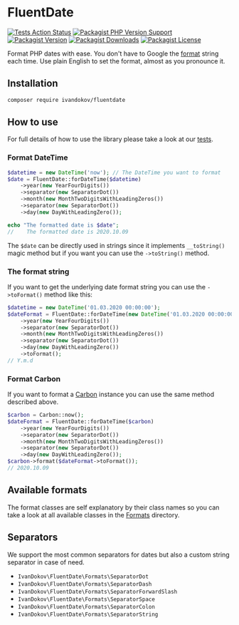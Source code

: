 # FluentDate

[![Tests Action Status](https://github.com/ivandokov/fluentdate/workflows/Tests/badge.svg)](https://github.com/ivandokov/fluentdate/actions)
[![Packagist PHP Version Support](https://img.shields.io/packagist/php-v/ivandokov/fluentdate)](https://packagist.org/packages/ivandokov/fluentdate)
[![Packagist Version](https://img.shields.io/packagist/v/ivandokov/fluentdate)](https://packagist.org/packages/ivandokov/fluentdate)
[![Packagist Downloads](https://img.shields.io/packagist/dm/ivandokov/fluentdate)](https://packagist.org/packages/ivandokov/fluentdate)
[![Packagist License](https://img.shields.io/packagist/l/ivandokov/fluentdate)](https://packagist.org/packages/ivandokov/fluentdate)

Format PHP dates with ease. You don't have to Google the [format](https://www.php.net/manual/en/datetime.format.php) string each time. Use plain English to set the format, almost as you pronounce it.

## Installation

```bash
composer require ivandokov/fluentdate
```

## How to use

For full details of how to use the library please take a look at our [tests](tests/FluentDateTest.php).

### Format DateTime
```php
$datetime = new DateTime('now'); // The DateTime you want to format
$date = FluentDate::forDateTime($datetime)
    ->year(new YearFourDigits())
    ->separator(new SeparatorDot())
    ->month(new MonthTwoDigitsWithLeadingZeros())
    ->separator(new SeparatorDot())
    ->day(new DayWithLeadingZero()); 

echo "The formatted date is $date";
//    The formatted date is 2020.10.09
```

The `$date` can be directly used in strings since it implements `__toString()` magic method but if you want you can use the `->toString()` method.

### The format string

If you want to get the underlying date format string you can use the `->toFormat()` method like this:

```php
$datetime = new DateTime('01.03.2020 00:00:00');
$dateFormat = FluentDate::forDateTime(new DateTime('01.03.2020 00:00:00'))
    ->year(new YearFourDigits())
    ->separator(new SeparatorDot())
    ->month(new MonthTwoDigitsWithLeadingZeros())
    ->separator(new SeparatorDot())
    ->day(new DayWithLeadingZero())
    ->toFormat(); 
// Y.m.d
```

### Format Carbon
If you want to format a [Carbon](https://carbon.nesbot.com/) instance you can use the same method described above.

```php
$carbon = Carbon::now();
$dateFormat = FluentDate::forDateTime($carbon)
    ->year(new YearFourDigits())
    ->separator(new SeparatorDot())
    ->month(new MonthTwoDigitsWithLeadingZeros())
    ->separator(new SeparatorDot())
    ->day(new DayWithLeadingZero());
$carbon->format($dateFormat->toFormat());
// 2020.10.09
```


## Available formats

The format classes are self explanatory by their class names so you can take a look at all available classes in the [Formats](src/Formats) directory.

## Separators

We support the most common separators for dates but also a custom string separator in case of need.

* `IvanDokov\FluentDate\Formats\SeparatorDot`
* `IvanDokov\FluentDate\Formats\SeparatorDash`
* `IvanDokov\FluentDate\Formats\SeparatorForwardSlash`
* `IvanDokov\FluentDate\Formats\SeparatorSpace`
* `IvanDokov\FluentDate\Formats\SeparatorColon`
* `IvanDokov\FluentDate\Formats\SeparatorString`
